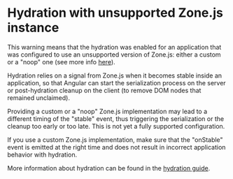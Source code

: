 # Hydration with unsupported Zone.js instance

This warning means that the hydration was enabled for an application that was configured to use an unsupported version of Zone.js: either a custom or a "noop" one (see more info [here](api/core/BootstrapOptions#ngZone)).

Hydration relies on a signal from Zone.js when it becomes stable inside an application, so that Angular can start the serialization process on the server or post-hydration cleanup on the client (to remove DOM nodes that remained unclaimed).

Providing a custom or a "noop" Zone.js implementation may lead to a different timing of the "stable" event, thus triggering the serialization or the cleanup too early or too late. This is not yet a fully supported configuration.

If you use a custom Zone.js implementation, make sure that the "onStable" event is emitted at the right time and does not result in incorrect application behavior with hydration.

More information about hydration can be found in the [hydration guide](guide/hydration).
